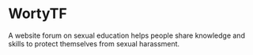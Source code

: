 # WortyTF
A website forum on sexual education helps people share knowledge and skills to protect themselves from sexual harassment.
